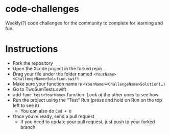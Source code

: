 # code-challenges
Weekly(?) code challenges for the community to complete for learning and fun.

# Instructions
* Fork the repository
* Open the Xcode project in the forked repo
* Drag your file under the <Date> folder named `<YourName><ChallengeName>Solution.swift`
* Make sure your function name is `<YourName><ChallengeName>Solution(…)`
* Go to TwoSumTests.swift
* add `func test<YourName>` function. Look at the other ones to see how.
* Run the project using the “Test” Run (press and hold on Run on the top left to see it)
  * You can also do `Cmd + U`
* Once you’re ready, send a pull request
  * If you need to update your pull request, just push to your forked branch

